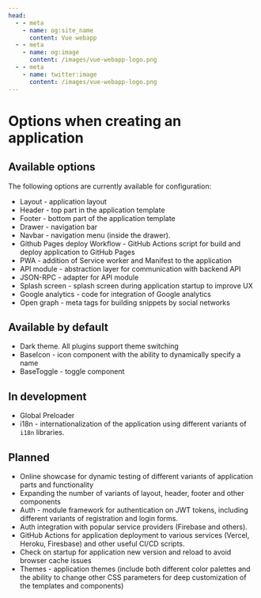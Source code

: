```yaml
---
head:
  - - meta
    - name: og:site_name
      content: Vue webapp
  - - meta
    - name: og:image
      content: /images/vue-webapp-logo.png
  - - meta
    - name: twitter:image
      content: /images/vue-webapp-logo.png
---
```


# Options when creating an application

## Available options

The following options are currently available for configuration:

- Layout - application layout
- Header - top part in the application template
- Footer - bottom part of the application template
- Drawer - navigation bar
- Navbar - navigation menu (inside the drawer).
- Github Pages deploy Workflow - GitHub Actions script for build and deploy application to GitHub Pages
- PWA - addition of Service worker and Manifest to the application
- API module - abstraction layer for communication with backend API
- JSON-RPC - adapter for API module
- Splash screen - splash screen during application startup to improve UX
- Google analytics - code for integration of Google analytics
- Open graph - meta tags for building snippets by social networks

## Available by default

- Dark theme. All plugins support theme switching
- BaseIcon - icon component with the ability to dynamically specify a name
- BaseToggle - toggle component

## In development

- Global Preloader
- i18n - internationalization of the application using different variants of `i18n` libraries.

## Planned

- Online showcase for dynamic testing of different variants of application parts and functionality
- Expanding the number of variants of layout, header, footer and other components
- Auth - module framework for authentication on JWT tokens, including different variants of registration and login forms.
- Auth integration with popular service providers (Firebase and others).
- GitHub Actions for application deployment to various services (Vercel, Heroku, Firesbase) and other useful CI/CD scripts.
- Check on startup for application new version and reload to avoid browser cache issues
- Themes - application themes (include both different color palettes and the ability to change other CSS parameters for deep customization of the templates and components)
